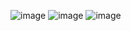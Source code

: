 ![image](https://github.com/Ahmad61-6/Ostad_Flutter_Course/assets/130034466/9c7cbe3b-f825-48c0-87ac-5f9d408b1c27)
![image](https://github.com/Ahmad61-6/Ostad_Flutter_Course/assets/130034466/bbb5cce0-ffbb-418e-961e-7a1ea047bab4)
![image](https://github.com/Ahmad61-6/Ostad_Flutter_Course/assets/130034466/412856fa-2967-489f-b416-8d173051ab5f)


